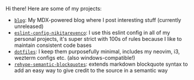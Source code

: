 Hi there! Here are some of my projects:
- [`blog`](https://github.com/nikitarevenco/blog): My MDX-powered blog where I post interesting stuff (currently unreleased)
- [`eslint-config-nikitarevenco`](https://github.com/nikitarevenco/eslint-config-nikitarevenco): I use this eslint config in all of my personal projects, it's super strict with 100s of rules because I like to maintain consistent code bases
- [`dotfiles`](https://github.com/nikitarevenco/dotfiles): I keep them purposefully minimal, includes my neovim, i3, wezterm configs etc. (also windows-compatible!)
- [`rehype-semantic-blockquotes`](https://github.com/nikitarevenco/rehype-semantic-blockquotes): extends markdown blockquote syntax to add an easy way to give credit to the source in a semantic way
